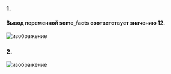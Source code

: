 ### 1.  
 #### Вывод переменной some_facts соответствует значению 12.
![изображение](https://github.com/xvv1980/ansible-homework/assets/169840386/51de991a-fa98-4a15-a3a7-92e54c381c92)

### 2.
  ![изображение](https://github.com/xvv1980/ansible-homework/assets/169840386/5205d4f7-2cd5-47b2-a6ef-8c221fae556d)

